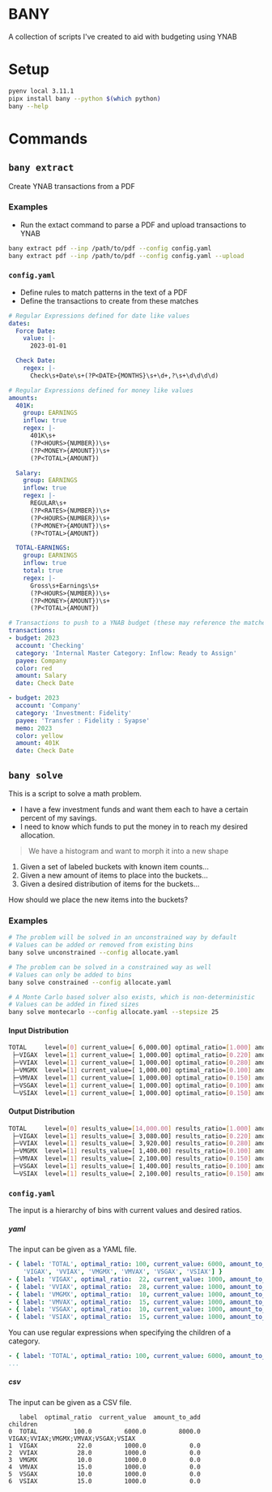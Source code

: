 # BANY

A collection of scripts I've created to aid with budgeting using YNAB

# Setup

```bash
pyenv local 3.11.1
pipx install bany --python $(which python)
bany --help
```

# Commands

## `bany extract`

Create YNAB transactions from a PDF

### Examples

- Run the extact command to parse a PDF and upload transactions to YNAB

```bash
bany extract pdf --inp /path/to/pdf --config config.yaml
bany extract pdf --inp /path/to/pdf --config config.yaml --upload
```

### `config.yaml`

- Define rules to match patterns in the text of a PDF
- Define the transactions to create from these matches

```yaml
# Regular Expressions defined for date like values
dates:
  Force Date:
    value: |-
      2023-01-01

  Check Date:
    regex: |-
      Check\s+Date\s+(?P<DATE>{MONTHS}\s+\d+,?\s+\d\d\d\d)

# Regular Expressions defined for money like values
amounts:
  401K:
    group: EARNINGS
    inflow: true
    regex: |-
      401K\s+
      (?P<HOURS>{NUMBER})\s+
      (?P<MONEY>{AMOUNT})\s+
      (?P<TOTAL>{AMOUNT})

  Salary:
    group: EARNINGS
    inflow: true
    regex: |-
      REGULAR\s+
      (?P<RATES>{NUMBER})\s+
      (?P<HOURS>{NUMBER})\s+
      (?P<MONEY>{AMOUNT})\s+
      (?P<TOTAL>{AMOUNT})

  TOTAL-EARNINGS:
    group: EARNINGS
    inflow: true
    total: true
    regex: |-
      Gross\s+Earnings\s+
      (?P<HOURS>{NUMBER})\s+
      (?P<MONEY>{AMOUNT})\s+
      (?P<TOTAL>{AMOUNT})

# Transactions to push to a YNAB budget (these may reference the matches defined above)
transactions:
- budget: 2023
  account: 'Checking'
  category: 'Internal Master Category: Inflow: Ready to Assign'
  payee: Company
  color: red
  amount: Salary
  date: Check Date

- budget: 2023
  account: 'Company'
  category: 'Investment: Fidelity'
  payee: 'Transfer : Fidelity : Syapse'
  memo: 2023
  color: yellow
  amount: 401K
  date: Check Date

```

## `bany solve`

This is a script to solve a math problem.

- I have a few investment funds and want them each to have a certain percent of my savings.
- I need to know which funds to put the money in to reach my desired allocation.

> We have a histogram and want to morph it into a new shape

  1)  Given a set of labeled buckets with known item counts...
  2)  Given a new amount of items to place into the buckets...
  3)  Given a desired distribution of items for the buckets...

How should we place the new items into the buckets?

### Examples

```bash
# The problem will be solved in an unconstrained way by default
# Values can be added or removed from existing bins
bany solve unconstrained --config allocate.yaml

# The problem can be solved in a constrained way as well
# Values can only be added to bins
bany solve constrained --config allocate.yaml

# A Monte Carlo based solver also exists, which is non-deterministic
# Values can be added in fixed sizes
bany solve montecarlo --config allocate.yaml --stepsize 25
```

#### Input Distribution

```bash
TOTAL     level=[0] current_value=[ 6,000.00] optimal_ratio=[1.000] amount_to_add=[ 8,000.00]
 ├─VIGAX  level=[1] current_value=[ 1,000.00] optimal_ratio=[0.220] amount_to_add=[     0.00]
 ├─VVIAX  level=[1] current_value=[ 1,000.00] optimal_ratio=[0.280] amount_to_add=[     0.00]
 ├─VMGMX  level=[1] current_value=[ 1,000.00] optimal_ratio=[0.100] amount_to_add=[     0.00]
 ├─VMVAX  level=[1] current_value=[ 1,000.00] optimal_ratio=[0.150] amount_to_add=[     0.00]
 ├─VSGAX  level=[1] current_value=[ 1,000.00] optimal_ratio=[0.100] amount_to_add=[     0.00]
 └─VSIAX  level=[1] current_value=[ 1,000.00] optimal_ratio=[0.150] amount_to_add=[     0.00]
```

#### Output Distribution

```bash
TOTAL     level=[0] results_value=[14,000.00] results_ratio=[1.000] amount_to_add=[     0.00]
 ├─VIGAX  level=[1] results_value=[ 3,080.00] results_ratio=[0.220] amount_to_add=[ 2,080.00]
 ├─VVIAX  level=[1] results_value=[ 3,920.00] results_ratio=[0.280] amount_to_add=[ 2,920.00]
 ├─VMGMX  level=[1] results_value=[ 1,400.00] results_ratio=[0.100] amount_to_add=[   400.00]
 ├─VMVAX  level=[1] results_value=[ 2,100.00] results_ratio=[0.150] amount_to_add=[ 1,100.00]
 ├─VSGAX  level=[1] results_value=[ 1,400.00] results_ratio=[0.100] amount_to_add=[   400.00]
 └─VSIAX  level=[1] results_value=[ 2,100.00] results_ratio=[0.150] amount_to_add=[ 1,100.00]
```

### `config.yaml`

The input is a hierarchy of bins with current values and desired ratios.

##### yaml

The input can be given as a YAML file.

```yaml
- { label: 'TOTAL', optimal_ratio: 100, current_value: 6000, amount_to_add: 8000, children: [
    'VIGAX', 'VVIAX', 'VMGMX', 'VMVAX', 'VSGAX', 'VSIAX'] }
- { label: 'VIGAX', optimal_ratio:  22, current_value: 1000, amount_to_add:    0, children: [] }
- { label: 'VVIAX', optimal_ratio:  28, current_value: 1000, amount_to_add:    0, children: [] }
- { label: 'VMGMX', optimal_ratio:  10, current_value: 1000, amount_to_add:    0, children: [] }
- { label: 'VMVAX', optimal_ratio:  15, current_value: 1000, amount_to_add:    0, children: [] }
- { label: 'VSGAX', optimal_ratio:  10, current_value: 1000, amount_to_add:    0, children: [] }
- { label: 'VSIAX', optimal_ratio:  15, current_value: 1000, amount_to_add:    0, children: [] }
```

You can use regular expressions when specifying the children of a category.

```yaml
- { label: 'TOTAL', optimal_ratio: 100, current_value: 6000, amount_to_add: 8000, children: ['regex::.*'] }
...
```

##### csv

The input can be given as a CSV file.

```csv
   label  optimal_ratio  current_value  amount_to_add                             children
0  TOTAL          100.0         6000.0         8000.0  VIGAX;VVIAX;VMGMX;VMVAX;VSGAX;VSIAX
1  VIGAX           22.0         1000.0            0.0
2  VVIAX           28.0         1000.0            0.0
3  VMGMX           10.0         1000.0            0.0
4  VMVAX           15.0         1000.0            0.0
5  VSGAX           10.0         1000.0            0.0
6  VSIAX           15.0         1000.0            0.0
```
